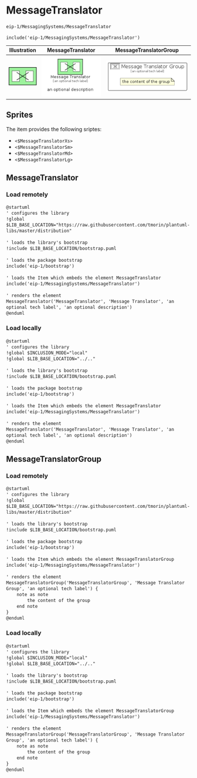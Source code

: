 # MessageTranslator


```text
eip-1/MessagingSystems/MessageTranslator
```

```text
include('eip-1/MessagingSystems/MessageTranslator')
```



| Illustration | MessageTranslator | MessageTranslatorGroup |
| :---: | :---: | :---: |
| ![illustration for Illustration](../../eip-1/MessagingSystems/MessageTranslator.png) | ![illustration for MessageTranslator](../../eip-1/MessagingSystems/MessageTranslator.Local.png) | ![illustration for MessageTranslatorGroup](../../eip-1/MessagingSystems/MessageTranslatorGroup.Local.png) |



## Sprites
The item provides the following sriptes:

- `<$MessageTranslatorXs>`
- `<$MessageTranslatorSm>`
- `<$MessageTranslatorMd>`
- `<$MessageTranslatorLg>`





## MessageTranslator

### Load remotely
```plantuml
@startuml
' configures the library
!global $LIB_BASE_LOCATION="https://raw.githubusercontent.com/tmorin/plantuml-libs/master/distribution"

' loads the library's bootstrap
!include $LIB_BASE_LOCATION/bootstrap.puml

' loads the package bootstrap
include('eip-1/bootstrap')

' loads the Item which embeds the element MessageTranslator
include('eip-1/MessagingSystems/MessageTranslator')

' renders the element
MessageTranslator('MessageTranslator', 'Message Translator', 'an optional tech label', 'an optional description')
@enduml
```

### Load locally
```plantuml
@startuml
' configures the library
!global $INCLUSION_MODE="local"
!global $LIB_BASE_LOCATION="../.."

' loads the library's bootstrap
!include $LIB_BASE_LOCATION/bootstrap.puml

' loads the package bootstrap
include('eip-1/bootstrap')

' loads the Item which embeds the element MessageTranslator
include('eip-1/MessagingSystems/MessageTranslator')

' renders the element
MessageTranslator('MessageTranslator', 'Message Translator', 'an optional tech label', 'an optional description')
@enduml
```

## MessageTranslatorGroup

### Load remotely
```plantuml
@startuml
' configures the library
!global $LIB_BASE_LOCATION="https://raw.githubusercontent.com/tmorin/plantuml-libs/master/distribution"

' loads the library's bootstrap
!include $LIB_BASE_LOCATION/bootstrap.puml

' loads the package bootstrap
include('eip-1/bootstrap')

' loads the Item which embeds the element MessageTranslatorGroup
include('eip-1/MessagingSystems/MessageTranslator')

' renders the element
MessageTranslatorGroup('MessageTranslatorGroup', 'Message Translator Group', 'an optional tech label') {
    note as note
        the content of the group
    end note
}
@enduml
```

### Load locally
```plantuml
@startuml
' configures the library
!global $INCLUSION_MODE="local"
!global $LIB_BASE_LOCATION="../.."

' loads the library's bootstrap
!include $LIB_BASE_LOCATION/bootstrap.puml

' loads the package bootstrap
include('eip-1/bootstrap')

' loads the Item which embeds the element MessageTranslatorGroup
include('eip-1/MessagingSystems/MessageTranslator')

' renders the element
MessageTranslatorGroup('MessageTranslatorGroup', 'Message Translator Group', 'an optional tech label') {
    note as note
        the content of the group
    end note
}
@enduml
```


